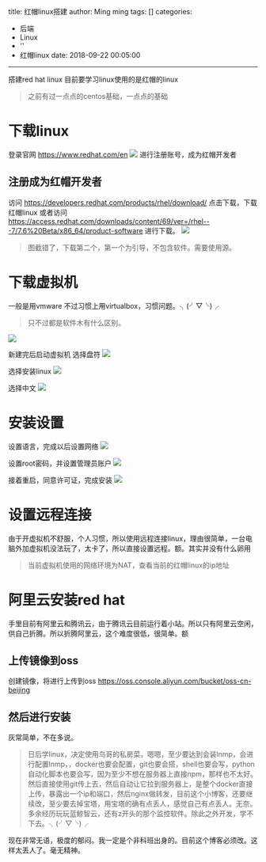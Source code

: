 title: 红帽linux搭建
author: Ming ming
tags: []
categories:
  - 后端
  - Linux
  - ''
  - 红帽linux
date: 2018-09-22 00:05:00
---
搭建red hat linux 
目前要学习linux使用的是红帽的linux
> 之前有过一点点的centos基础，一点点的基础


# 下载linux
登录官网 https://www.redhat.com/en
![](https://melovemingming-1253878077.cos.ap-chengdu.myqcloud.com/blog-image/2018/09/21/1.png)
进行注册账号，成为红帽开发者
## 注册成为红帽开发者
访问 https://developers.redhat.com/products/rhel/download/
点击下载，下载红帽linux
或者访问 https://access.redhat.com/downloads/content/69/ver=/rhel---7/7.6%20Beta/x86_64/product-software 
进行下载。
![](https://melovemingming-1253878077.cos.ap-chengdu.myqcloud.com/blog-image/2018/09/21/2.png)
> 图截错了，下载第二个，第一个为引导，不包含软件。需要使用源。

# 下载虚拟机
一般是用vmware 不过习惯上用virtualbox，习惯问题。╮(╯▽╰)╭

> 只不过都是软件木有什么区别。

![](https://melovemingming-1253878077.cos.ap-chengdu.myqcloud.com/blog-image/2018/09/21/3.png)

新建完后启动虚拟机
选择盘符
![](https://melovemingming-1253878077.cos.ap-chengdu.myqcloud.com/blog-image/2018/09/21/4.png)

选择安装linux
![](https://melovemingming-1253878077.cos.ap-chengdu.myqcloud.com/blog-image/2018/09/21/5.png)

选择中文
![](https://melovemingming-1253878077.cos.ap-chengdu.myqcloud.com/blog-image/2018/09/21/6.png)

# 安装设置
设置语言，完成以后设置网络
![](https://melovemingming-1253878077.cos.ap-chengdu.myqcloud.com/blog-image/2018/09/21/7.png)

设置root密码，并设置管理员账户
![](https://melovemingming-1253878077.cos.ap-chengdu.myqcloud.com/blog-image/2018/09/21/8.png)

接着重启，同意许可证，完成安装
![](https://melovemingming-1253878077.cos.ap-chengdu.myqcloud.com/blog-image/2018/09/21/9.png)

# 设置远程连接
由于开虚拟机不舒服，个人习惯，所以使用远程连接linux，理由很简单，一台电脑外加虚拟机没法玩了，太卡了，所以直接设置远程。额。其实并没有什么卵用

> 当前虚拟机使用的网络环境为NAT，查看当前的红帽linux的ip地址





# 阿里云安装red hat
手里目前有阿里云和腾讯云，由于腾讯云目前运行着小站。所以只有阿里云空闲，供自己折腾。所以折腾阿里云，这个难度很低，很简单。额
## 上传镜像到oss
创建镜像，将进行上传到oss
https://oss.console.aliyun.com/bucket/oss-cn-beijing

## 然后进行安装
灰常简单，不在多说。

> 日后学linux，决定使用鸟哥的私房菜，嗯嗯，至少要达到会装lnmp，会进行配置lnmp，，docker也要会配置，git也要会搭，shell也要会写，python自动化脚本也要会写，因为至少不想在服务器上直接npm，那样也不太好。然后直接使用git传上去，然后自动让它拉到服务器上，是整个docker直接上传，暴露出一个ip和端口，然后nginx做转发，目前这个小博客，还要继续改，至少要去掉宝塔，用宝塔的确有点丢人，感觉自己有点丢人。无奈。多余经历玩玩蓝鲸智云，还有z开头的那个监控软件。除此之外开发，学不下去。╮(╯▽╰)╭

现在非常无语，极度的郁闷。我一定是个非科班出身的。目前这个博客必须改。这样太丢人了。毫无精神。